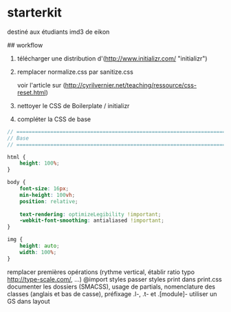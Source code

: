 # starterkit

destiné aux étudiants imd3 de eikon


## workflow

1. télécharger une distribution d'(http://www.initializr.com/ "initializr")

2. remplacer normalize.css par sanitize.css

   voir l'article sur (http://cyrilvernier.net/teaching/ressource/css-reset.html)

3. nettoyer le CSS de Boilerplate / initializr

4. compléter la CSS de base
```scss
// ==========================================================================
// Base
// ==========================================================================

html {
    height: 100%;
}

body {
    font-size: 16px;
    min-height: 100vh;
    position: relative;
    
    text-rendering: optimizeLegibility !important;
    -webkit-font-smoothing: antialiased !important;
}

img {
    height: auto;
    width: 100%;
}

```
remplacer
premières opérations (rythme vertical, établir ratio typo http://type-scale.com/, …)
@import styles
passer styles print dans print.css
documenter les dossiers (SMACSS), usage de partials, nomenclature des classes (anglais et bas de casse), préfixage .l-, .t- et .[module]-
utiliser un GS dans layout

